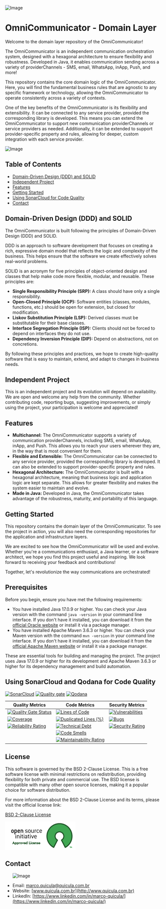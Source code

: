 <img src="images/logo_reduzido.png" alt="Image">

# OmniCommunicator - Domain Layer

Welcome to the domain layer repository of the OmniCommunicator!

The OmniCommunicator is an independent communication orchestration system, designed with a hexagonal architecture to ensure flexibility and robustness. Developed in Java, it enables communication sending across a variety of providerChannels - SMS, email, WhatsApp, inApp, Push, and more!

This repository contains the core domain logic of the OmniCommunicator. Here, you will find the fundamental business rules that are agnostic to any specific framework or technology, allowing the OmniCommunicator to operate consistently across a variety of contexts.

One of the key benefits of the OmniCommunicator is its flexibility and extensibility. It can be connected to any service provider, provided the corresponding library is developed. This means you can extend the OmniCommunicator to support new communication providerChannels or service providers as needed. Additionally, it can be extended to support provider-specific property and rules, allowing for deeper, custom integration with each service provider.

<img src="images/imagem_readme_reduzido.png" alt="Image" >

## Table of Contents
- [Domain-Driven Design (DDD) and SOLID](#domain-driven-design-ddd-and-solid)
- [Independent Project](#independent-project)
- [Features](#features)
- [Getting Started](#getting-started)
- [Using SonarCloud for Code Quality](#using-sonarCloud-and-qodana-for-code-quality)
- [Contact](#contact)

## Domain-Driven Design (DDD) and SOLID

The OmniCommunicator is built following the principles of Domain-Driven Design (DDD) and SOLID.

DDD is an approach to software development that focuses on creating a rich, expressive domain model that reflects the logic and complexity of the business. This helps ensure that the software we create effectively solves real-world problems.

SOLID is an acronym for five principles of object-oriented design and classes that help make code more flexible, modular, and reusable. These principles are:

- **Single Responsibility Principle (SRP):** A class should have only a single responsibility.
- **Open-Closed Principle (OCP):** Software entities (classes, modules, functions, etc.) should be open for extension, but closed for modification.
- **Liskov Substitution Principle (LSP):** Derived classes must be substitutable for their base classes.
- **Interface Segregation Principle (ISP):** Clients should not be forced to depend on interfaces they do not use.
- **Dependency Inversion Principle (DIP):** Depend on abstractions, not on concretions.

By following these principles and practices, we hope to create high-quality software that is easy to maintain, extend, and adapt to changes in business needs.

## Independent Project

This is an independent project and its evolution will depend on availability. We are open and welcome any help from the community. Whether contributing code, reporting bugs, suggesting improvements, or simply using the project, your participation is welcome and appreciated!

## Features

- **Multichannel:** The OmniCommunicator supports a variety of communication providerChannels, including SMS, email, WhatsApp, inApp, and Push. This allows you to reach your users wherever they are, in the way that is most convenient for them.
- **Flexible and Extensible:** The OmniCommunicator can be connected to any service provider, provided the corresponding library is developed. It can also be extended to support provider-specific property and rules.
- **Hexagonal Architecture:** The OmniCommunicator is built with a hexagonal architecture, meaning that business logic and application logic are kept separate. This allows for greater flexibility and makes the system easier to maintain and evolve.
- **Made in Java:** Developed in Java, the OmniCommunicator takes advantage of the robustness, maturity, and portability of this language.

## Getting Started

This repository contains the domain layer of the OmniCommunicator. To see the project in action, you will also need the corresponding repositories for the application and infrastructure layers.

We are excited to see how the OmniCommunicator will be used and evolve. Whether you're a communications enthusiast, a Java learner, or a software architect, we hope you find this project useful and inspiring. We look forward to receiving your feedback and contributions!

Together, let's revolutionize the way communications are orchestrated!

## Prerequisites

Before you begin, ensure you have met the following requirements:

- You have installed Java 17.0.9 or higher. You can check your Java version with the command `java -version` in your command line interface. If you don't have it installed, you can download it from the [official Oracle website](https://www.oracle.com/java/technologies/javase-jdk17-downloads.html) or install it via a package manager.
- You have installed Apache Maven 3.6.3 or higher. You can check your Maven version with the command `mvn -version` in your command line interface. If you don't have it installed, you can download it from the [official Apache Maven website](https://maven.apache.org/download.cgi) or install it via a package manager.

These are essential tools for building and managing the project. The project uses Java 17.0.9 or higher for its development and Apache Maven 3.6.3 or higher for its dependency management and build automation.

## Using SonarCloud and Qodana for Code Quality

[![SonarCloud](https://sonarcloud.io/images/project_badges/sonarcloud-white.svg)](https://sonarcloud.io/summary/new_code?id=my-virtual-hub_omni-domain) 
[![Quality gate](https://sonarcloud.io/api/project_badges/quality_gate?project=my-virtual-hub_omni-domain)](https://sonarcloud.io/summary/new_code?id=my-virtual-hub_omni-domain) [![Qodana](https://github.com/my-virtual-hub/omni-comm-domain/actions/workflows/qodana.yml/badge.svg?branch=main)](https://github.com/my-virtual-hub/omni-comm-domain/actions/workflows/qodana.yml) 

| Quality Metrics | Code Metrics | Security Metrics |
|---|---|---|
| [![Quality Gate Status](https://sonarcloud.io/api/project_badges/measure?project=my-virtual-hub_omni-domain&metric=alert_status)](https://sonarcloud.io/summary/new_code?id=my-virtual-hub_omni-domain) | [![Lines of Code](https://sonarcloud.io/api/project_badges/measure?project=my-virtual-hub_omni-domain&metric=ncloc)](https://sonarcloud.io/summary/new_code?id=my-virtual-hub_omni-domain) | [![Vulnerabilities](https://sonarcloud.io/api/project_badges/measure?project=my-virtual-hub_omni-domain&metric=vulnerabilities)](https://sonarcloud.io/summary/new_code?id=my-virtual-hub_omni-domain) |
| [![Coverage](https://sonarcloud.io/api/project_badges/measure?project=my-virtual-hub_omni-domain&metric=coverage)](https://sonarcloud.io/summary/new_code?id=my-virtual-hub_omni-domain) | [![Duplicated Lines (%)](https://sonarcloud.io/api/project_badges/measure?project=my-virtual-hub_omni-domain&metric=duplicated_lines_density)](https://sonarcloud.io/summary/new_code?id=my-virtual-hub_omni-domain) | [![Bugs](https://sonarcloud.io/api/project_badges/measure?project=my-virtual-hub_omni-domain&metric=bugs)](https://sonarcloud.io/summary/new_code?id=my-virtual-hub_omni-domain) |
| [![Reliability Rating](https://sonarcloud.io/api/project_badges/measure?project=my-virtual-hub_omni-domain&metric=reliability_rating)](https://sonarcloud.io/summary/new_code?id=my-virtual-hub_omni-domain) | [![Technical Debt](https://sonarcloud.io/api/project_badges/measure?project=my-virtual-hub_omni-domain&metric=sqale_index)](https://sonarcloud.io/summary/new_code?id=my-virtual-hub_omni-domain) | [![Security Rating](https://sonarcloud.io/api/project_badges/measure?project=my-virtual-hub_omni-domain&metric=security_rating)](https://sonarcloud.io/summary/new_code?id=my-virtual-hub_omni-domain) |
| | [![Code Smells](https://sonarcloud.io/api/project_badges/measure?project=my-virtual-hub_omni-domain&metric=code_smells)](https://sonarcloud.io/summary/new_code?id=my-virtual-hub_omni-domain) | |
| | [![Maintainability Rating](https://sonarcloud.io/api/project_badges/measure?project=my-virtual-hub_omni-domain&metric=sqale_rating)](https://sonarcloud.io/summary/new_code?id=my-virtual-hub_omni-domain) | |

## License

This software is governed by the BSD 2-Clause License. This is a free software license with minimal restrictions on redistribution, providing flexibility for both private and commercial use. The BSD license is compatible with many other open source licenses, making it a popular choice for software distribution.

For more information about the BSD 2-Clause License and its terms, please visit the official license link:

[BSD 2-Clause License](https://opensource.org/licenses/BSD-2-Clause)

![Approved License](images/approved-license.png)

## Contact

<ul>
  <img src="images/marco.png" alt="Image">
</ul>

- Email: [marco.quicula@quicula.com.br](mailto:marco.quicula@quicula.com.br)
- Website: [www.quicula.com.br](http://www.quicula.com.br)
- LinkedIn: [https://www.linkedin.com/in/marco-quicula/](https://www.linkedin.com/in/marco-quicula/)